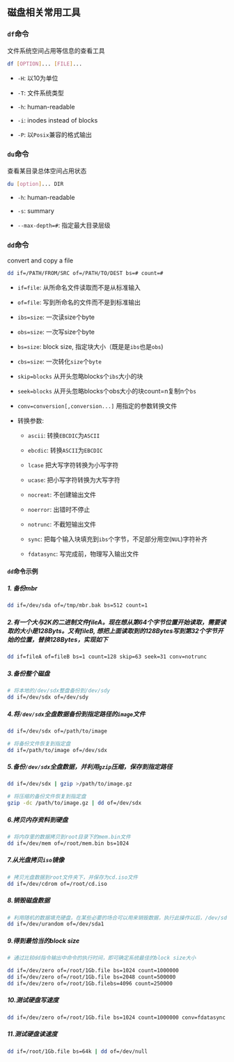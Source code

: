 ## 磁盘相关常用工具

### `df`命令

文件系统空间占用等信息的查看工具

```bash
df [OPTION]... [FILE]...
```

* `-H`: 以10为单位

* `-T`: 文件系统类型

* `-h`: human-readable

* `-i`: inodes instead of blocks

* `-P`: 以`Posix`兼容的格式输出

### `du`命令

查看某目录总体空间占用状态

```bash
du [option]... DIR
```

* `-h`: human-readable

* `-s`: summary

* `--max-depth=#`: 指定最大目录层级

### `dd`命令

convert and copy a file

```bash
dd if=/PATH/FROM/SRC of=/PATH/TO/DEST bs=# count=#
```

* `if=file`: 从所命名文件读取而不是从标准输入

* `of=file`: 写到所命名的文件而不是到标准输出

* `ibs=size`: 一次读size个byte

* `obs=size`: 一次写size个byte

* `bs=size`: block size, 指定块大小（既是是`ibs`也是`obs`) 
* `cbs=size`: 一次转化`size`个`byte`

* `skip=blocks` 从开头忽略blocks个`ibs`大小的块
* `seek=blocks` 从开头忽略blocks个obs大小的块count=n复制n个`bs`

* `conv=conversion[,conversion...]` 	用指定的参数转换文件

* 转换参数:
  * `ascii`: 转换`EBCDIC`为`ASCII`

  * `ebcdic`: 转换`ASCII`为`EBCDIC`

  * `lcase` 把大写字符转换为小写字符

  * `ucase`: 把小写字符转换为大写字符

  * `nocreat`: 不创建输出文件

  * `noerror`: 出错时不停止

  * `notrunc`: 不截短输出文件

  * `sync`: 把每个输入块填充到`ibs`个字节，不足部分用空(`NUL`)字符补齐

  * `fdatasync`: 写完成前，物理写入输出文件

#### `dd`命令示例

##### 1. 备份mbr

```bash
dd if=/dev/sda of=/tmp/mbr.bak bs=512 count=1
```

##### 2.有一个大与2K的二进制文件fileA。现在想从第64个字节位置开始读取，需要读取的大小是128Byts。又有fileB, 想把上面读取到的128Bytes写到第32个字节开始的位置，替换128Bytes，实现如下

```bash
dd if=fileA of=fileB bs=1 count=128 skip=63 seek=31 conv=notrunc
```

##### 3.备份整个磁盘

```bash
# 将本地的/dev/sdx整盘备份到/dev/sdy
dd if=/dev/sdx of=/dev/sdy
```

##### 4.将`/dev/sdx`全盘数据备份到指定路径的`image`文件

```bash
dd if=/dev/sdx of=/path/to/image

# 将备份文件恢复到指定盘
dd if=/path/to/image of=/dev/sdx
```

##### 5.备份`/dev/sdx`全盘数据，并利用`gzip`压缩，保存到指定路径

```bash
dd if=/dev/sdx | gzip >/path/to/image.gz

# 将压缩的备份文件恢复到指定盘
gzip -dc /path/to/image.gz | dd of=/dev/sdx
```

##### 6.拷贝内存资料到硬盘

```bash
# 将内存里的数据拷贝到root目录下的mem.bin文件
dd if=/dev/mem of=/root/mem.bin bs=1024
```

##### 7.从光盘拷贝`iso`镜像

```bash
# 拷贝光盘数据到root文件夹下，并保存为cd.iso文件
dd if=/dev/cdrom of=/root/cd.iso
```

##### 8.销毁磁盘数据

```bash
# 利用随机的数据填充硬盘，在某些必要的场合可以用来销毁数据，执行此操作以后，/dev/sda1将无法挂载，创建和拷贝操作无法执行
dd if=/dev/urandom of=/dev/sda1
```

##### 9.得到最恰当的block size

```bash
# 通过比较dd指令输出中命令的执行时间，即可确定系统最佳的block size大小

dd if=/dev/zero of=/root/1Gb.file bs=1024 count=1000000 
dd if=/dev/zero of=/root/1Gb.file bs=2048 count=500000 
dd if=/dev/zero of=/root/1Gb.filebs=4096 count=250000
```

##### 10.测试硬盘写速度

```bash
dd if=/dev/zero of=/root/1Gb.file bs=1024 count=1000000 conv=fdatasync
```

##### 11.测试硬盘读速度

```bash
dd if=/root/1Gb.file bs=64k | dd of=/dev/null
```